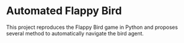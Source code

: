 # Automated Flappy Bird
This project reproduces the Flappy Bird game in Python and proposes several method to automatically navigate the bird agent.